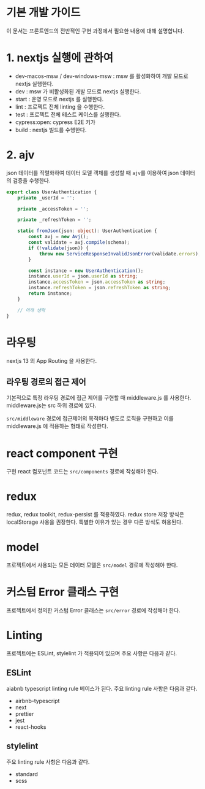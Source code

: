 # 기본 개발 가이드

이 문서는 프론트엔드의 전반적인 구현 과정에서 필요한 내용에 대해 설명합니다.

# 1. nextjs 실행에 관하여 

- dev-macos-msw / dev-windows-msw : msw 를 활성화하여 개발 모드로 nextjs 실행한다.
- dev : msw 가 비활성화된 개발 모드로 nextjs 실행한다.
- start : 운영 모드로 nextjs 를 실행한다.
- lint : 프로젝트 전체 linting 을 수행한다.
- test : 프로젝트 전체 테스트 케이스를 실행한다.
- cypress:open: cypress E2E 키가 
- build : nextjs 빌드를 수행한다.

# 2. ajv
json 데이터를 직렬화하여 데이터 모델 객체를 생성할 때 `ajv`를 이용하여 json 데이터의 검증을 수행한다.

```typescript
export class UserAuthentication {
    private _userId = '';

    private _accessToken = '';

    private _refreshToken = '';

    static fromJson(json: object): UserAuthentication {
        const avj = new Avj();
        const validate = avj.compile(schema);
        if (!validate(json)) {
            throw new ServiceResponseInvalidJsonError(validate.errors);
        }

        const instance = new UserAuthentication();
        instance.userId = json.userId as string;
        instance.accessToken = json.accessToken as string;
        instance.refreshToken = json.refreshToken as string;
        return instance;
    }

    // 이하 생략
}
```

# 라우팅 
nextjs 13 의 App Routing 을 사용한다.

## 라우팅 경로의 접근 제어
기본적으로 특정 라우팅 경로에 접근 제어를 구현할 때 middleware.js 를 사용한다. middleware.js는 src 하위 경로에 있다. 

`src/middleware` 경로에 접근제어의 목적마다 별도로 로직을 구현하고 이를 middleware.js 에 적용하는 형태로 작성한다.

# react component 구현
구현 react 컴포넌트 코드는 `src/components` 경로에 작성해야 한다.

# redux
redux, redux toolkit, redux-persist 를 적용하였다.
redux store 저장 방식은 localStorage 사용을 권장한다. 특별한 이유가 있는 경우 다른 방식도 허용된다.

# model
프로젝트에서 사용되는 모든 데이터 모델은 `src/model` 경로에 작성해야 한다.

# 커스텀 Error 클래스 구현
프로젝트에서 정의한 커스텀 Error 클래스는 `src/error` 경로에 작성해야 한다.

# Linting
프로젝트에는 ESLint, stylelint 가 적용되어 있으며 주요 사항은 다음과 같다.

## ESLint
aiabnb typescript linting rule 베이스가 된다. 주요 linting rule 사항은 다음과 같다.
- airbnb-typescript
- next
- prettier
- jest
- react-hooks

## stylelint
주요 linting rule 사항은 다음과 같다.
- standard
- scss